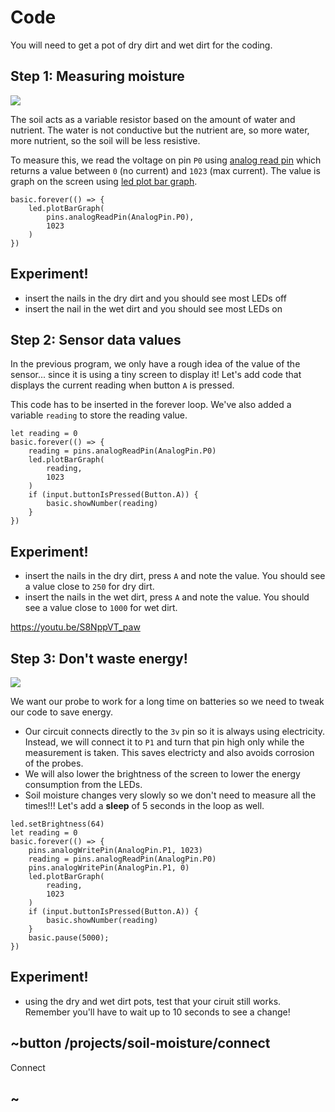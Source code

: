 # Code

You will need to get a pot of dry dirt and wet dirt for the coding.

## Step 1: Measuring moisture

![](/static/mb/projects/soil-moisture/nailsv3.jpg)

The soil acts as a variable resistor based on the amount of water and nutrient. 
The water is not conductive but the nutrient are, so more water, more nutrient, so the soil will be less resistive.

To measure this, we read the voltage on pin ``P0`` using [analog read pin](/reference/pins/analog-read-pin)
which returns a value between ``0`` (no current) and ``1023`` (max current). The value is graph on the screen
using [led plot bar graph](/reference/led/plot-bar-graph).

```blocks
basic.forever(() => {
    led.plotBarGraph(
        pins.analogReadPin(AnalogPin.P0),
        1023
    )
})
```

## Experiment!

* insert the nails in the dry dirt and you should see most LEDs off
* insert the nail in the wet dirt and you should see most LEDs on

## Step 2: Sensor data values

In the previous program, we only have a rough idea of the value of the sensor... since it is using a tiny screen
to display it! Let's add code that displays the current reading when button ``A`` is pressed.

This code has to be inserted in the forever loop. We've also added a variable ``reading`` to store the reading value.

```blocks
let reading = 0
basic.forever(() => {
    reading = pins.analogReadPin(AnalogPin.P0)
    led.plotBarGraph(
        reading,
        1023
    )
    if (input.buttonIsPressed(Button.A)) {
        basic.showNumber(reading)
    }
})
```

## Experiment!

* insert the nails in the dry dirt, press ``A`` and note the value. You should see a value close to ``250``
for dry dirt.
* insert the nails in the wet dirt, press ``A`` and note the value. You should see a value close to ``1000``
for wet dirt.

https://youtu.be/S8NppVT_paw

## Step 3: Don't waste energy!

![](/static/mb/projects/soil-moisture/nailsp1.jpg)

We want our probe to work for a long time on batteries so we need to tweak our code to save energy.

* Our circuit connects directly to the ``3v`` pin so it is always using electricity. Instead, 
we will connect it to ``P1`` and turn that pin high only while the measurement is taken.
This saves electricty and also avoids corrosion of the probes.
* We will also lower the brightness of the screen to lower the energy consumption from the LEDs.
* Soil moisture changes very slowly so we don't need to measure all the times!!! Let's add a **sleep** of 5 seconds in the loop as well.

```blocks
led.setBrightness(64)
let reading = 0
basic.forever(() => {
    pins.analogWritePin(AnalogPin.P1, 1023)
    reading = pins.analogReadPin(AnalogPin.P0)
    pins.analogWritePin(AnalogPin.P1, 0)
    led.plotBarGraph(
        reading,
        1023
    )
    if (input.buttonIsPressed(Button.A)) {
        basic.showNumber(reading)
    }
    basic.pause(5000);
})
```

## Experiment!

* using the dry and wet dirt pots, test that your ciruit still works. Remember you'll have to wait up to 10 seconds to see a change!

## ~button /projects/soil-moisture/connect

Connect

## ~